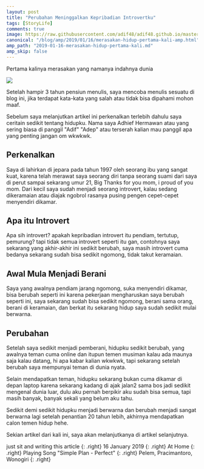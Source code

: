 ```yaml
---
layout: post
title: "Perubahan Meninggalkan Kepribadian Introvertku"
tags: [StoryLife]
comments: true
image: https://raw.githubusercontent.com/adif48/adif48.github.io/master/assets/img/kepribadian.jpg
canonical: "/blog/amp/2019/01/16/merasakan-hidup-pertama-kali-amp.html"
amp_path: "2019-01-16-merasakan-hidup-pertama-kali.md"
amp_skip: false
---
```


Pertama kalinya merasakan yang namanya indahnya dunia

![](https://raw.githubusercontent.com/adif48/adif48.github.io/master/assets/img/kepribadian.jpg)

Setelah hampir 3 tahun pensiun menulis, saya mencoba menulis sesuatu di blog ini, jika terdapat kata-kata yang salah
atau tidak bisa dipahami mohon maaf.

Sebelum saya melanjutkan artikel ini perkenalkan terlebih dahulu saya ceritain sedikit tentang hidupku.
Nama saya Adhief Hermawan atau yang sering biasa di panggil "Adif" "Adep" atau terserah kalian mau panggil apa yang penting jangan om wkwkwk.

## Perkenalkan

Saya di lahirkan di jepara pada tahun 1997 oleh seorang ibu yang sangat kuat, karena telah merawat saya seorang diri tanpa
seorang suami dari saya di perut sampai sekarang umur 21, Big Thanks for you mom, i proud of you mom. Dari kecil saya sudah menjadi seorang introvert, kalau sedang dikeramaian atau diajak ngobrol rasanya pusing pengen cepet-cepet menyendiri dikamar.

## Apa itu Introvert

Apa sih introvert? apakah kepribadian introvert itu pendiam, tertutup, pemurung? tapi tidak semua introvert seperti itu gan, contohnya saya sekarang yang akhir-akhir ini sedikit berubah, saya masih introvert cuma bedanya sekarang sudah bisa sedikit ngomong, tidak takut keramaian.

## Awal Mula Menjadi Berani

Saya yang awalnya pendiam jarang ngomong, suka menyendiri dikamar, bisa berubah seperti ini karena pekerjaan mengharuskan saya berubah seperti ini, saya sekarang sudah bisa sedikit ngomong, berani sama orang, berani di keramaian, dan berkat itu sekarang hidup saya sudah sedikit mulai berwarna.

## Perubahan

Setelah saya sedikit menjadi pemberani, hidupku sedikit berubah, yang awalnya teman cuma online dan itupun temen musiman kalau ada maunya saja kalau datang, hi apa kabar kalian wkwkwk, tapi sekarang setelah berubah saya mempunyai teman di dunia nyata.

Selain mendapatkan teman, hidupku sekarang bukan cuma dikamar di depan laptop karena sekarang kadang di ajak jalan2 sama bos jadi sedikit mengenal dunia luar, dulu aku pernah berpikir aku sudah bisa semua, tapi masih banyak, banyak sekali yang belum aku tahu.

Sedikit demi sedikit hidupku menjadi berwarna dan berubah menjadi sangat berwarna lagi setelah penantian 20 tahun lebih, akhirnya mendapatkan calon temen hidup hehe.

Sekian artikel dari kali ini, saya akan melanjutkanya di artikel selanjutnya.

just sit and writing this article
{: .right}
16 January 2019
{: .right}
At Home
{: .right}
Playing Song "Simple Plan - Perfect"
{: .right}
Pelem, Pracimantoro, Wonogiri
{: .right}

